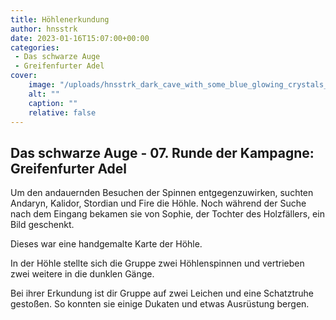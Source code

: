 ```yaml
---
title: Höhlenerkundung
author: hnsstrk
date: 2023-01-16T15:07:00+00:00
categories:
 - Das schwarze Auge
 - Greifenfurter Adel
cover:
    image: "/uploads/hnsstrk_dark_cave_with_some_blue_glowing_crystals_d263c49f-3809-4e9c-9d90-857c087937d5-768x512.png"
    alt: ""
    caption: ""
    relative: false
---
```


## Das schwarze Auge - 07. Runde der Kampagne: Greifenfurter Adel

Um den andauernden Besuchen der Spinnen entgegenzuwirken, suchten Andaryn, Kalidor, Stordian und Fire die Höhle. Noch während der Suche nach dem Eingang bekamen sie von Sophie, der Tochter des Holzfällers, ein Bild geschenkt.

Dieses war eine handgemalte Karte der Höhle.

In der Höhle stellte sich die Gruppe zwei Höhlenspinnen und vertrieben zwei weitere in die dunklen Gänge.

Bei ihrer Erkundung ist dir Gruppe auf zwei Leichen und eine Schatztruhe gestoßen. So konnten sie einige Dukaten und etwas Ausrüstung bergen.